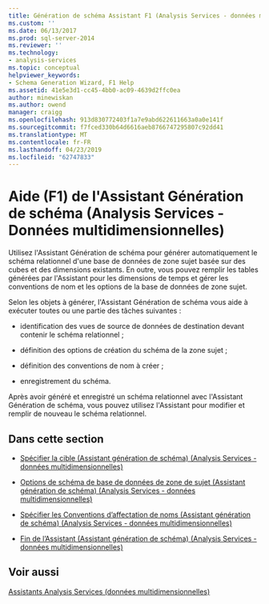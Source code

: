 ```yaml
---
title: Génération de schéma Assistant F1 (Analysis Services - données multidimensionnelles) | Microsoft Docs
ms.custom: ''
ms.date: 06/13/2017
ms.prod: sql-server-2014
ms.reviewer: ''
ms.technology:
- analysis-services
ms.topic: conceptual
helpviewer_keywords:
- Schema Generation Wizard, F1 Help
ms.assetid: 41e5e3d1-cc45-4bb0-ac09-4639d2ffc0ea
author: minewiskan
ms.author: owend
manager: craigg
ms.openlocfilehash: 913d830772403f1a7e9abd622611663a0a0e141f
ms.sourcegitcommit: f7fced330b64d6616aeb8766747295807c92dd41
ms.translationtype: MT
ms.contentlocale: fr-FR
ms.lasthandoff: 04/23/2019
ms.locfileid: "62747833"
---
```

# <a name="schema-generation-wizard-f1-help-analysis-services---multidimensional-data"></a>Aide (F1) de l'Assistant Génération de schéma (Analysis Services - Données multidimensionnelles)
  Utilisez l'Assistant Génération de schéma pour générer automatiquement le schéma relationnel d'une base de données de zone sujet basée sur des cubes et des dimensions existants. En outre, vous pouvez remplir les tables générées par l'Assistant pour les dimensions de temps et gérer les conventions de nom et les options de la base de données de zone sujet.  
  
 Selon les objets à générer, l'Assistant Génération de schéma vous aide à exécuter toutes ou une partie des tâches suivantes :  
  
-   identification des vues de source de données de destination devant contenir le schéma relationnel ;  
  
-   définition des options de création du schéma de la zone sujet ;  
  
-   définition des conventions de nom à créer ;  
  
-   enregistrement du schéma.  
  
 Après avoir généré et enregistré un schéma relationnel avec l'Assistant Génération de schéma, vous pouvez utilisez l'Assistant pour modifier et remplir de nouveau le schéma relationnel.  
  
## <a name="in-this-section"></a>Dans cette section  
  
-   [Spécifier la cible &#40;Assistant génération de schéma&#41; &#40;Analysis Services - données multidimensionnelles&#41;](specify-target-schema-generation-wizard-analysis-services-multidimensional-data.md)  
  
-   [Options de schéma de base de données de zone de sujet &#40;Assistant génération de schéma&#41; &#40;Analysis Services - données multidimensionnelles&#41;](subject-area-database-schema-options-analysis-services-multidimensional-data.md)  
  
-   [Spécifier les Conventions d’affectation de noms &#40;Assistant génération de schéma&#41; &#40;Analysis Services - données multidimensionnelles&#41;](specify-naming-conventions-schema-generation-analysis-services-multidimensional-data.md)  
  
-   [Fin de l’Assistant &#40;Assistant génération de schéma&#41; &#40;Analysis Services - données multidimensionnelles&#41;](complete-schema-generation-wizard-analysis-services-multidimensional-data.md)  
  
## <a name="see-also"></a>Voir aussi  
 [Assistants Analysis Services &#40;données multidimensionnelles&#41;](analysis-services-wizards-multidimensional-data.md)  
  
  
